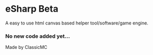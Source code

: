 # eSharp Beta
A easy to use html canvas based helper tool/software/game engine.<br/>
### No new code added yet...
Made by ClassicMC
<!--
# New commands in development <br/>
<details>
  <summary>es.chooseRandom(op1,op2,op3,op4);</summary>
  <ul>
    <li>
      <b>The code for the event </b><br/>
----chooseRandom(x,y,z,d){<br/>
--------let choosed = this.random(5);<br/>
--------if(choosed == 0){choosed++;}<br/>
--------if(choosed == 1){return x;}<br/>
--------if(choosed == 2){return y;}<br/>
--------if(choosed == 3){return z;}<br/>
--------if(choosed == 4){return d;}<br/>
----}<br/>
 </li>
    <li>
      <b>A way to use it</b><br/>
      <img src = "screenshots/main.png">
    </li>  
  </ul>
</details><br/>
<br/><!--
<b>Main Commands</b> <br/>
<details> 
	<summary>Commands</summary>
	<br>
	<ul>
    <li>es.random(maximum number);</li>
    <li>es.end();</li>
    <li>es.print("what is said"); </li>
    <li>es.rect(x,y,width,height,color,opacity);</li>
    <li>es.ellipse(x,y,radius,color,opacity);</li>
    <li>es.clear();</li>
    <li>es.background(color);</li>
    <li>es.image(image,x,y,width,height,opacity);</li>
    <li>es.checkCollisions(x,y,width,height,x1,y1,width1,height1);</li>
    <li>es.text("text",x,y,color,opacity);</li>
    <li>es.line(x,y,x1,y1,lineWidth,color,opacity);</li>
    <li>es.getMousePos(canvas,event);</li>
	</ul>
</details><br/>
The Opacity selector is optional <br/>
More things coming soon.<br />

-->

